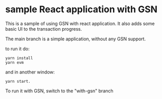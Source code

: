 # sample React application with GSN 

This is a sample of using GSN with react application.
It also adds some basic UI to the transaction progress.

The main branch is a simple application, without any GSN support.

to run it do:
```
yarn install
yarn evm
```
and in another window:

```
yarn start.
```

To run it with GSN, switch to the "with-gsn" branch
